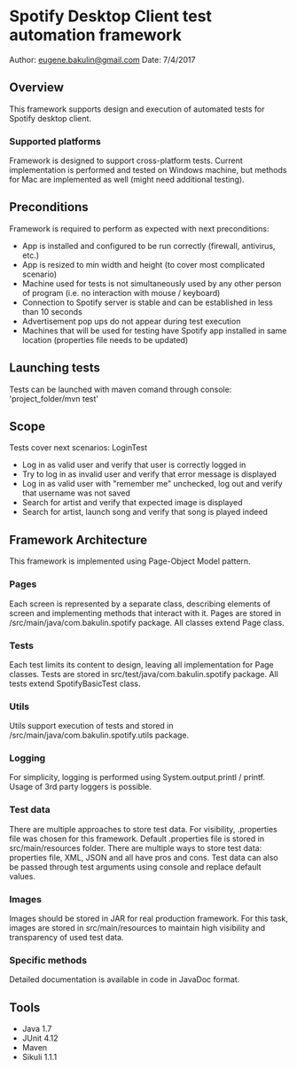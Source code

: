 # Spotify Desktop Client test automation framework
Author: eugene.bakulin@gmail.com
Date: 7/4/2017

## Overview
This framework supports design and execution of automated tests for Spotify desktop client. 

### Supported platforms
Framework is designed to support cross-platform tests. Current implementation is performed and tested on Windows machine, but methods for Mac are implemented as well (might need additional testing).

## Preconditions
Framework is required to perform as expected with next preconditions: 
* App is installed and configured to be run correctly (firewall, antivirus, etc.)
* App is resized to min width and height (to cover most complicated scenario)
* Machine used for tests is not simultaneously used by any other person of program (i.e. no interaction with mouse / keyboard)
* Connection to Spotify server is stable and can be established  in less than 10 seconds
* Advertisement pop ups do not appear during test execution
* Machines that will be used for testing have Spotify app installed in same location (properties file needs to be updated)

## Launching tests
Tests can be launched with maven comand through console:
'project_folder/mvn test'

## Scope
Tests cover next scenarios:
LoginTest
* Log in as valid user and verify that user is correctly logged in
* Try to log in as invalid user and verify that error message is displayed
* Log in as valid user with "remember me" unchecked, log out and verify that username was not saved
* Search for artist and verify that expected image is displayed
* Search for artist, launch song and verify that song is played indeed

## Framework Architecture
This framework is implemented using Page-Object Model pattern.

### Pages
Each screen is represented by a separate class, describing elements of screen and implementing methods that interact with it. Pages are stored in /src/main/java/com.bakulin.spotify package. All classes extend Page class.

### Tests
Each test limits its content to design, leaving all implementation for Page classes. Tests are stored in src/test/java/com.bakulin.spotify package. All tests extend SpotifyBasicTest class.

### Utils
Utils support execution of tests and stored in /src/main/java/com.bakulin.spotify.utils package. 

### Logging
For simplicity, logging is performed using System.output.printl / printf. Usage of 3rd party loggers is possible.

### Test data
There are multiple approaches to store test data. For visibility, .properties file was chosen for this framework. Default .properties file is stored in src/main/resources folder.
There are multiple ways to store test data: properties file, XML, JSON and all have pros and cons. Test data can also be passed through test arguments using console and replace default values.

### Images
Images should be stored in JAR for real production framework. For this task, images are stored in src/main/resources to maintain high visibility and transparency of used test data.

### Specific methods
Detailed documentation is available in code in JavaDoc format.

## Tools
* Java 1.7
* JUnit 4.12
* Maven
* Sikuli 1.1.1